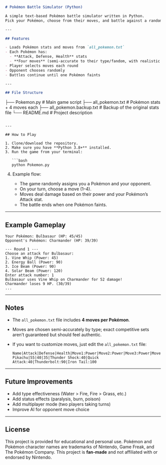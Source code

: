 ```markdown
# Pokémon Battle Simulator (Python)

A simple text-based Pokémon battle simulator written in Python.  
Pick your Pokémon, choose from their moves, and battle against a randomly chosen opponent!

---

## Features

- Loads Pokémon stats and moves from `all_pokemon.txt`
- Each Pokémon has:
  - **Attack, Defense, Health** stats
  - **Four moves** (semi-accurate to their type/fandom, with realistic power values)
- Player selects moves each round
- Opponent chooses randomly
- Battles continue until one Pokémon faints

---

## File Structure

```

├── Pokemon.py             # Main game script
├── all\_pokemon.txt        # Pokémon stats + 4 moves each
├── all\_pokemon.backup.txt # Backup of the original stats file
└── README.md              # Project description

````

---

## How to Play

1. Clone/download the repository.
2. Make sure you have **Python 3.8+** installed.
3. Run the game from your terminal:

   ```bash
   python Pokemon.py
````

4. Example flow:

   * The game randomly assigns you a Pokémon and your opponent.
   * On your turn, choose a move (1–4).
   * Moves deal damage based on their power and your Pokémon’s Attack stat.
   * The battle ends when one Pokémon faints.

---

## Example Gameplay

```
Your Pokémon: Bulbasaur (HP: 45/45)
Opponent's Pokémon: Charmander (HP: 39/39)

--- Round 1 ---
Choose an attack for Bulbasaur:
1. Vine Whip (Power: 45)
2. Energy Ball (Power: 90)
3. Ice Beam (Power: 90)
4. Solar Beam (Power: 120)
Enter attack number: 1
Bulbasaur uses Vine Whip on Charmander for 52 damage!
Charmander loses 9 HP. (30/39)
...
```

---

## Notes

* The `all_pokemon.txt` file includes **4 moves per Pokémon**.
* Moves are chosen semi-accurately by type; exact competitive sets aren’t guaranteed but should feel authentic.
* If you want to customize moves, just edit the `all_pokemon.txt` file:

  ```
  Name|Attack|Defense|Health|Move1:Power|Move2:Power|Move3:Power|Move4:Power
  Pikachu|55|40|35|Thunder Shock:40|Quick Attack:40|Thunderbolt:90|Iron Tail:100
  ```

---

## Future Improvements

* Add type effectiveness (Water > Fire, Fire > Grass, etc.)
* Add status effects (paralysis, burn, poison)
* Add multiplayer mode (two players taking turns)
* Improve AI for opponent move choice

---

## License

This project is provided for educational and personal use.
Pokémon and Pokémon character names are trademarks of Nintendo, Game Freak, and The Pokémon Company.
This project is **fan-made** and not affiliated with or endorsed by Nintendo.

```


